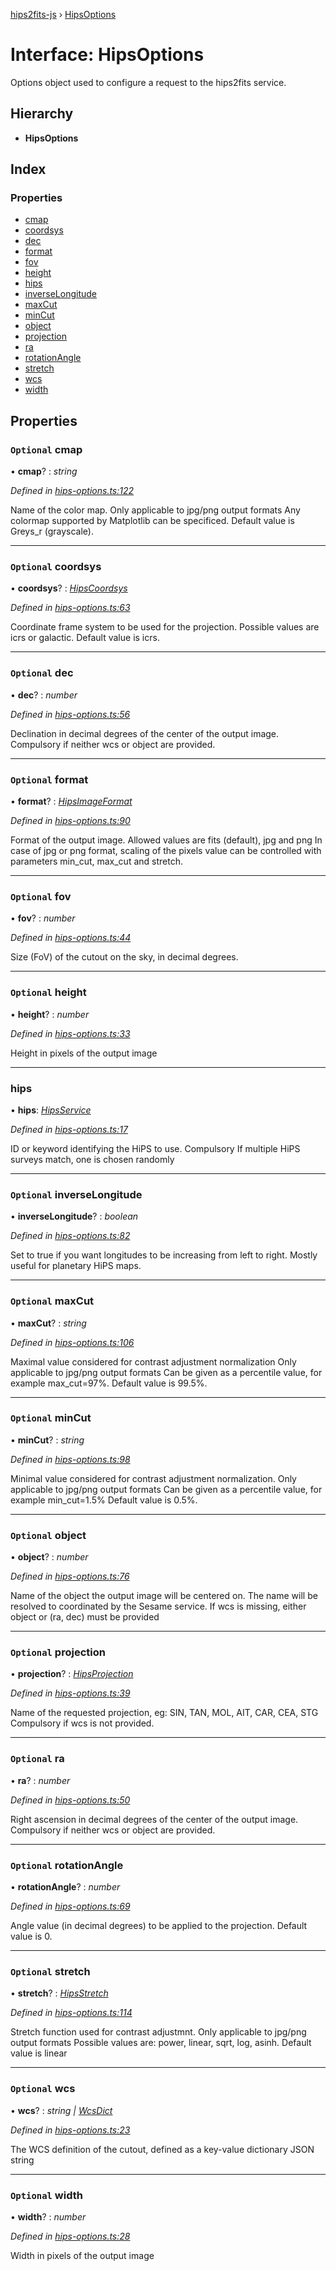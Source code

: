 [hips2fits-js](https://github.com/lloydevans/hips2fits-js/blob/master/docs/md/README.md) › [HipsOptions](https://github.com/lloydevans/hips2fits-js/blob/master/docs/md/interfaces/hipsoptions.md)

# Interface: HipsOptions

Options object used to configure a request to the hips2fits service.

## Hierarchy

* **HipsOptions**

## Index

### Properties

* [cmap](https://github.com/lloydevans/hips2fits-js/blob/master/docs/md/interfaces/hipsoptions.md#optional-cmap)
* [coordsys](https://github.com/lloydevans/hips2fits-js/blob/master/docs/md/interfaces/hipsoptions.md#optional-coordsys)
* [dec](https://github.com/lloydevans/hips2fits-js/blob/master/docs/md/interfaces/hipsoptions.md#optional-dec)
* [format](https://github.com/lloydevans/hips2fits-js/blob/master/docs/md/interfaces/hipsoptions.md#optional-format)
* [fov](https://github.com/lloydevans/hips2fits-js/blob/master/docs/md/interfaces/hipsoptions.md#optional-fov)
* [height](https://github.com/lloydevans/hips2fits-js/blob/master/docs/md/interfaces/hipsoptions.md#optional-height)
* [hips](https://github.com/lloydevans/hips2fits-js/blob/master/docs/md/interfaces/hipsoptions.md#hips)
* [inverseLongitude](https://github.com/lloydevans/hips2fits-js/blob/master/docs/md/interfaces/hipsoptions.md#optional-inverselongitude)
* [maxCut](https://github.com/lloydevans/hips2fits-js/blob/master/docs/md/interfaces/hipsoptions.md#optional-maxcut)
* [minCut](https://github.com/lloydevans/hips2fits-js/blob/master/docs/md/interfaces/hipsoptions.md#optional-mincut)
* [object](https://github.com/lloydevans/hips2fits-js/blob/master/docs/md/interfaces/hipsoptions.md#optional-object)
* [projection](https://github.com/lloydevans/hips2fits-js/blob/master/docs/md/interfaces/hipsoptions.md#optional-projection)
* [ra](https://github.com/lloydevans/hips2fits-js/blob/master/docs/md/interfaces/hipsoptions.md#optional-ra)
* [rotationAngle](https://github.com/lloydevans/hips2fits-js/blob/master/docs/md/interfaces/hipsoptions.md#optional-rotationangle)
* [stretch](https://github.com/lloydevans/hips2fits-js/blob/master/docs/md/interfaces/hipsoptions.md#optional-stretch)
* [wcs](https://github.com/lloydevans/hips2fits-js/blob/master/docs/md/interfaces/hipsoptions.md#optional-wcs)
* [width](https://github.com/lloydevans/hips2fits-js/blob/master/docs/md/interfaces/hipsoptions.md#optional-width)

## Properties

### `Optional` cmap

• **cmap**? : *string*

*Defined in [hips-options.ts:122](https://github.com/lloydevans/node-hips2fits/blob/c8ddffe/src/hips-options.ts#L122)*

Name of the color map.
Only applicable to jpg/png output formats Any colormap supported by
Matplotlib can be specificed.
Default value is Greys_r (grayscale).

___

### `Optional` coordsys

• **coordsys**? : *[HipsCoordsys](https://github.com/lloydevans/hips2fits-js/blob/master/docs/md/enums/hipscoordsys.md)*

*Defined in [hips-options.ts:63](https://github.com/lloydevans/node-hips2fits/blob/c8ddffe/src/hips-options.ts#L63)*

Coordinate frame system to be used for the projection.
Possible values are icrs or galactic.
Default value is icrs.

___

### `Optional` dec

• **dec**? : *number*

*Defined in [hips-options.ts:56](https://github.com/lloydevans/node-hips2fits/blob/c8ddffe/src/hips-options.ts#L56)*

Declination in decimal degrees of the center of the output image.
Compulsory if neither wcs or object are provided.

___

### `Optional` format

• **format**? : *[HipsImageFormat](https://github.com/lloydevans/hips2fits-js/blob/master/docs/md/enums/hipsimageformat.md)*

*Defined in [hips-options.ts:90](https://github.com/lloydevans/node-hips2fits/blob/c8ddffe/src/hips-options.ts#L90)*

Format of the output image.
Allowed values are fits (default), jpg and png In case of jpg or png
format, scaling of the pixels value can be controlled with parameters
min_cut, max_cut and stretch.

___

### `Optional` fov

• **fov**? : *number*

*Defined in [hips-options.ts:44](https://github.com/lloydevans/node-hips2fits/blob/c8ddffe/src/hips-options.ts#L44)*

Size (FoV) of the cutout on the sky, in decimal degrees.

___

### `Optional` height

• **height**? : *number*

*Defined in [hips-options.ts:33](https://github.com/lloydevans/node-hips2fits/blob/c8ddffe/src/hips-options.ts#L33)*

Height in pixels of the output image

___

###  hips

• **hips**: *[HipsService](https://github.com/lloydevans/hips2fits-js/blob/master/docs/md/enums/hipsservice.md)*

*Defined in [hips-options.ts:17](https://github.com/lloydevans/node-hips2fits/blob/c8ddffe/src/hips-options.ts#L17)*

ID or keyword identifying the HiPS to use. Compulsory If multiple HiPS
surveys match, one is chosen randomly

___

### `Optional` inverseLongitude

• **inverseLongitude**? : *boolean*

*Defined in [hips-options.ts:82](https://github.com/lloydevans/node-hips2fits/blob/c8ddffe/src/hips-options.ts#L82)*

Set to true if you want longitudes to be increasing from left to right.
Mostly useful for planetary HiPS maps.

___

### `Optional` maxCut

• **maxCut**? : *string*

*Defined in [hips-options.ts:106](https://github.com/lloydevans/node-hips2fits/blob/c8ddffe/src/hips-options.ts#L106)*

Maximal value considered for contrast adjustment normalization
Only applicable to jpg/png output formats Can be given as a percentile
value, for example max_cut=97%.
Default value is 99.5%.

___

### `Optional` minCut

• **minCut**? : *string*

*Defined in [hips-options.ts:98](https://github.com/lloydevans/node-hips2fits/blob/c8ddffe/src/hips-options.ts#L98)*

Minimal value considered for contrast adjustment normalization.
Only applicable to jpg/png output formats Can be given as a percentile
value, for example min_cut=1.5%
Default value is 0.5%.

___

### `Optional` object

• **object**? : *number*

*Defined in [hips-options.ts:76](https://github.com/lloydevans/node-hips2fits/blob/c8ddffe/src/hips-options.ts#L76)*

Name of the object the output image will be centered on.
The name will be resolved to coordinated by the Sesame service.
If wcs is missing, either object or (ra, dec) must be provided

___

### `Optional` projection

• **projection**? : *[HipsProjection](https://github.com/lloydevans/hips2fits-js/blob/master/docs/md/enums/hipsprojection.md)*

*Defined in [hips-options.ts:39](https://github.com/lloydevans/node-hips2fits/blob/c8ddffe/src/hips-options.ts#L39)*

Name of the requested projection, eg: SIN, TAN, MOL, AIT, CAR, CEA, STG
Compulsory if wcs is not provided.

___

### `Optional` ra

• **ra**? : *number*

*Defined in [hips-options.ts:50](https://github.com/lloydevans/node-hips2fits/blob/c8ddffe/src/hips-options.ts#L50)*

Right ascension in decimal degrees of the center of the output image.
Compulsory if neither wcs or object are provided.

___

### `Optional` rotationAngle

• **rotationAngle**? : *number*

*Defined in [hips-options.ts:69](https://github.com/lloydevans/node-hips2fits/blob/c8ddffe/src/hips-options.ts#L69)*

Angle value (in decimal degrees) to be applied to the projection.
Default value is 0.

___

### `Optional` stretch

• **stretch**? : *[HipsStretch](https://github.com/lloydevans/hips2fits-js/blob/master/docs/md/enums/hipsstretch.md)*

*Defined in [hips-options.ts:114](https://github.com/lloydevans/node-hips2fits/blob/c8ddffe/src/hips-options.ts#L114)*

Stretch function used for contrast adjustmnt.
Only applicable to jpg/png output formats Possible values are: power,
linear, sqrt, log, asinh.
Default value is linear

___

### `Optional` wcs

• **wcs**? : *string | [WcsDict](https://github.com/lloydevans/hips2fits-js/blob/master/docs/md/interfaces/wcsdict.md)*

*Defined in [hips-options.ts:23](https://github.com/lloydevans/node-hips2fits/blob/c8ddffe/src/hips-options.ts#L23)*

The WCS definition of the cutout, defined as a key-value dictionary
JSON string

___

### `Optional` width

• **width**? : *number*

*Defined in [hips-options.ts:28](https://github.com/lloydevans/node-hips2fits/blob/c8ddffe/src/hips-options.ts#L28)*

Width in pixels of the output image
